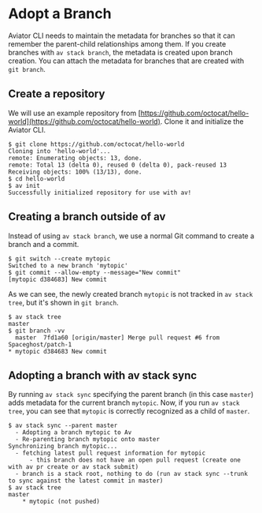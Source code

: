 # Adopt a Branch

Aviator CLI needs to maintain the metadata for branches so that it can remember the parent-child relationships among them. If you create branches with `av stack branch`, the metadata is created upon branch creation. You can attach the metadata for branches that are created with `git branch`.

## Create a repository

We will use an example repository from [https://github.com/octocat/hello-world](https://github.com/octocat/hello-world). Clone it and initialize the Aviator CLI.

```
$ git clone https://github.com/octocat/hello-world
Cloning into 'hello-world'...
remote: Enumerating objects: 13, done.
remote: Total 13 (delta 0), reused 0 (delta 0), pack-reused 13
Receiving objects: 100% (13/13), done.
$ cd hello-world
$ av init
Successfully initialized repository for use with av!
```

## Creating a branch outside of av

Instead of using `av stack branch`, we use a normal Git command to create a branch and a commit.

```
$ git switch --create mytopic
Switched to a new branch 'mytopic'
$ git commit --allow-empty --message="New commit"
[mytopic d384683] New commit
```

As we can see, the newly created branch `mytopic` is not tracked in `av stack tree`, but it's shown in `git branch`.

```
$ av stack tree
master
$ git branch -vv
  master  7fd1a60 [origin/master] Merge pull request #6 from Spaceghost/patch-1
* mytopic d384683 New commit
```

## Adopting a branch with av stack sync

By running `av stack sync` specifying the parent branch (in this case `master`) adds metadata for the current branch `mytopic`. Now, if you run `av stack tree`, you can see that `mytopic` is correctly recognized as a child of `master`.

```
$ av stack sync --parent master
  - Adopting a branch mytopic to Av
  - Re-parenting branch mytopic onto master
Synchronizing branch mytopic...
  - fetching latest pull request information for mytopic
      - this branch does not have an open pull request (create one with av pr create or av stack submit)
  - branch is a stack root, nothing to do (run av stack sync --trunk to sync against the latest commit in master)
$ av stack tree
master
    * mytopic (not pushed)
```
